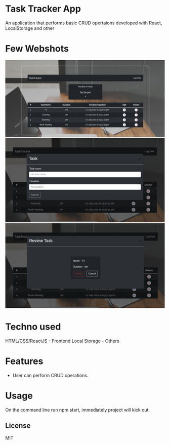 # Task Tracker App

An application that performs basic CRUD opertaions developed with React, LocalStorage and other

# Few Webshots

![shot-1](https://github.com/jamesbond-7/task-tracker-crud-app/blob/main/public/screenshots/task-tracker-screenshot.PNG)
![shot-2](https://github.com/jamesbond-7/task-tracker-crud-app/blob/main/public/screenshots/task-form-screenshot.PNG)
![shot-3](https://github.com/jamesbond-7/task-tracker-crud-app/blob/main/public/screenshots/review-task-screenshot.PNG)

# Techno used

HTML/CSS/ReactJS - Frontend
Local Storage - Others

# Features

- User can perform CRUD operations.

# Usage

On the command line run npm start, immediately project will kick out.

## License

MIT
